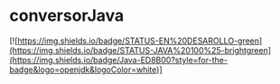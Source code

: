 # conversorJava

[![https://img.shields.io/badge/STATUS-EN%20DESAROLLO-green](https://img.shields.io/badge/STATUS-JAVA%20100%25-brightgreen](https://img.shields.io/badge/Java-ED8B00?style=for-the-badge&logo=openjdk&logoColor=white)]
